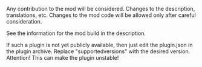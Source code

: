 Any contribution to the mod will be considered. Changes to the description, translations, etc. Changes to the mod code will be allowed only after careful consideration.

See the information for the mod build in the description.

If such a plugin is not yet publicly available, then just edit the plugin.json in the plugin archive. Replace "supportedversions" with the desired version.
Attention! This can make the plugin unstable!

